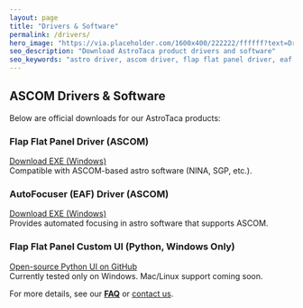 ```yaml
---
layout: page
title: "Drivers & Software"
permalink: /drivers/
hero_image: "https://via.placeholder.com/1600x400/222222/ffffff?text=Drivers+%26+Software"
seo_description: "Download AstroTaca product drivers and software"
seo_keywords: "astro driver, ascom driver, flap flat panel driver, eaf driver, astro python UI"
---
```


<h2>ASCOM Drivers & Software</h2>
<p>Below are official downloads for our AstroTaca products:</p>

<h3>Flap Flat Panel Driver (ASCOM)</h3>
<p>
  <a href="/downloads/AstroTaca-Flap-Panel-Driver.exe" download>Download EXE (Windows)</a><br>
  Compatible with ASCOM-based astro software (NINA, SGP, etc.).
</p>

<h3>AutoFocuser (EAF) Driver (ASCOM)</h3>
<p>
  <a href="/downloads/AstroTaca-EAF-Driver.exe" download>Download EXE (Windows)</a><br>
  Provides automated focusing in astro software that supports ASCOM.
</p>

<h3>Flap Flat Panel Custom UI (Python, Windows Only)</h3>
<p>
  <a href="https://github.com/astrotaca/FlapPanelUI" target="_blank">Open-source Python UI on GitHub</a><br>
  Currently tested only on Windows. Mac/Linux support coming soon.
</p>

<p>For more details, see our <strong><a href="/faq/">FAQ</a></strong> or <a href="/contact/">contact us</a>.</p>
